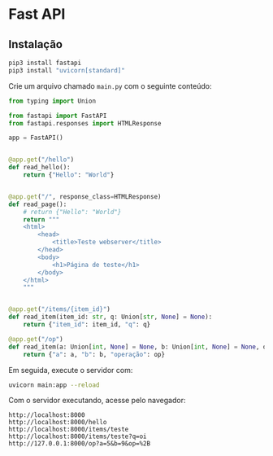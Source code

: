 
# Fast API


## Instalação

```bash
pip3 install fastapi
pip3 install "uvicorn[standard]"
```

Crie um arquivo chamado `main.py` com o seguinte conteúdo:

```python
from typing import Union

from fastapi import FastAPI
from fastapi.responses import HTMLResponse

app = FastAPI()


@app.get("/hello")
def read_hello():
    return {"Hello": "World"}


@app.get("/", response_class=HTMLResponse)
def read_page():
    # return {"Hello": "World"}
    return """
    <html>
        <head>
            <title>Teste webserver</title>
        </head>
        <body>
            <h1>Página de teste</h1>
        </body>
    </html>
    """


@app.get("/items/{item_id}")
def read_item(item_id: str, q: Union[str, None] = None):
    return {"item_id": item_id, "q": q}

@app.get("/op")
def read_item(a: Union[int, None] = None, b: Union[int, None] = None, op: Union[str, None] = None):
    return {"a": a, "b": b, "operação": op}
```

Em seguida, execute o servidor com:

```bash
uvicorn main:app --reload
```


Com o servidor executando, acesse pelo navegador:

```
http://localhost:8000
http://localhost:8000/hello
http://localhost:8000/items/teste
http://localhost:8000/items/teste?q=oi
http://127.0.0.1:8000/op?a=5&b=9&op=%2B
```